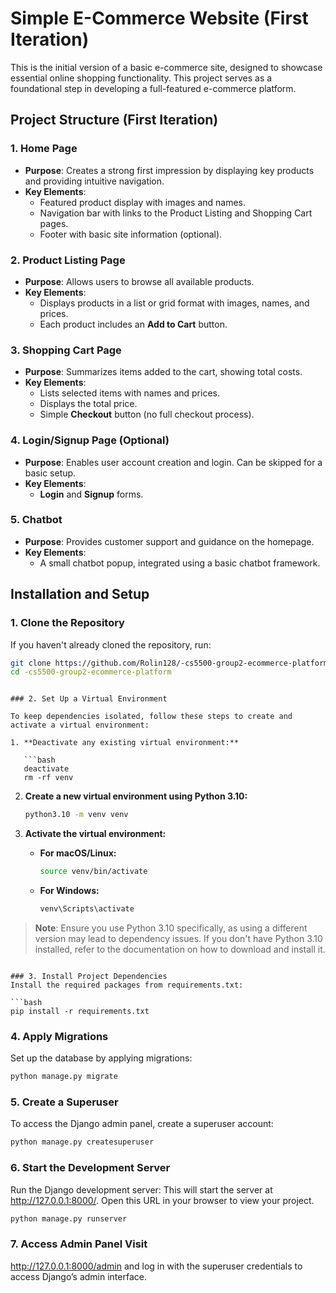 # Simple E-Commerce Website (First Iteration)

This is the initial version of a basic e-commerce site, designed to showcase essential online shopping functionality. This project serves as a foundational step in developing a full-featured e-commerce platform.

## Project Structure (First Iteration)

### 1. Home Page
   - **Purpose**: Creates a strong first impression by displaying key products and providing intuitive navigation.
   - **Key Elements**:
     - Featured product display with images and names.
     - Navigation bar with links to the Product Listing and Shopping Cart pages.
     - Footer with basic site information (optional).

### 2. Product Listing Page
   - **Purpose**: Allows users to browse all available products.
   - **Key Elements**:
     - Displays products in a list or grid format with images, names, and prices.
     - Each product includes an **Add to Cart** button.

### 3. Shopping Cart Page
   - **Purpose**: Summarizes items added to the cart, showing total costs.
   - **Key Elements**:
     - Lists selected items with names and prices.
     - Displays the total price.
     - Simple **Checkout** button (no full checkout process).

### 4. Login/Signup Page (Optional)
   - **Purpose**: Enables user account creation and login. Can be skipped for a basic setup.
   - **Key Elements**:
     - **Login** and **Signup** forms.

### 5. Chatbot
   - **Purpose**: Provides customer support and guidance on the homepage.
   - **Key Elements**:
     - A small chatbot popup, integrated using a basic chatbot framework.

## Installation and Setup
### 1. Clone the Repository
If you haven't already cloned the repository, run:

```bash
git clone https://github.com/Rolin128/-cs5500-group2-ecommerce-platform
cd -cs5500-group2-ecommerce-platform
```
```

### 2. Set Up a Virtual Environment

To keep dependencies isolated, follow these steps to create and activate a virtual environment:

1. **Deactivate any existing virtual environment:**

   ```bash
   deactivate
   rm -rf venv
   ```

2. **Create a new virtual environment using Python 3.10:**

   ```bash
   python3.10 -m venv venv
   ```

3. **Activate the virtual environment:**

   - **For macOS/Linux:**

     ```bash
     source venv/bin/activate
     ```

   - **For Windows:**

     ```bash
     venv\Scripts\activate
     ```

> **Note**: Ensure you use Python 3.10 specifically, as using a different version may lead to dependency issues. If you don't have Python 3.10 installed, refer to the documentation on how to download and install it.
```

### 3. Install Project Dependencies
Install the required packages from requirements.txt:

```bash
pip install -r requirements.txt
```

### 4. Apply Migrations
Set up the database by applying migrations:

```bash
python manage.py migrate
```

### 5. Create a Superuser
To access the Django admin panel, create a superuser account:

```bash
python manage.py createsuperuser
```

### 6. Start the Development Server
Run the Django development server: 
This will start the server at http://127.0.0.1:8000/. Open this URL in your browser to view your project.

```bash
python manage.py runserver
```
### 7. Access Admin Panel Visit
http://127.0.0.1:8000/admin and log in with the superuser credentials to access Django’s admin interface.




